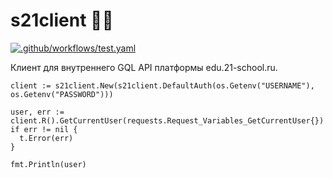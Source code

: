 # s21client 🍻🫃

[![.github/workflows/test.yaml](https://github.com/s21toolkit/s21client/actions/workflows/test.yaml/badge.svg)](https://github.com/s21toolkit/s21client/actions/workflows/test.yaml)

Клиент для внутреннего GQL API платформы edu.21-school.ru.

```golang
client := s21client.New(s21client.DefaultAuth(os.Getenv("USERNAME"), os.Getenv("PASSWORD")))

user, err := client.R().GetCurrentUser(requests.Request_Variables_GetCurrentUser{})
if err != nil {
  t.Error(err)
}

fmt.Println(user)
```
